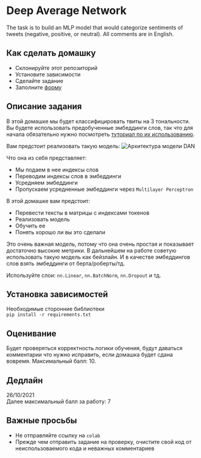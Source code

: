# Deep Average Network

The task is to build an MLP model that would categorize sentiments of tweets (negative, positive, or neutral). All comments are in English.

## Как сделать домашку
- Склонируйте этот репозиторий
- Установите зависимости
- Сделайте задание
- Заполните [форму](https://form.asana.com/?k=eVYSc3YoLX_Wrr9lAGCkTA&d=1200876361410536)

## Описание задания
В этой домашке мы будет классифицировать твиты на 3 тональности.  
Вы будете использовать предобученные эмбеддинги слов, так что для начала обязательно нужно посмотреть [туториал по их использованию](https://github.com/BobaZooba/DeepNLP/blob/master/Tutorials/Word%20vectors%20%26%20Data%20Loading.ipynb).

Вам предстоит реализовать такую модель:
![Архитектура модели DAN](https://www.researchgate.net/profile/Shervin-Minaee/publication/340523298/figure/fig1/AS:878252264550411@1586403065555/The-architecture-of-the-Deep-Average-Network-DAN-10.ppm)

Что она из себя представляет:
- Мы подаем в нее индексы слов
- Переводим индексы слов в эмбеддинги
- Усредняем эмбеддинги
- Пропускаем усредненные эмбеддинги через `Multilayer Perceptron`

В этой домашке вам предстоит:
- Перевести тексты в матрицы с индексами токенов
- Реализовать модель
- Обучить ее
- Понять хорошо ли вы это сделали

Это очень важная модель, потому что она очень простая и показывает достаточно высокие метрики. В дальнейшем на работе советую использовать такую модель как бейзлайн. И в качестве эмбеддингов слов взять эмбеддинги от берта/роберты/тд.

Используйте слои: `nn.Linear`, `nn.BatchNorm`, `nn.Dropout` и тд.

## Установка зависимостей
Необходимые сторонние библиотеки  
`pip install -r requirements.txt`

## Оценивание
Будет проверяться корректность логики обучения, 
будут даваться комментарии что нужно исправить, 
если домашка будет сдана вовремя. 
Максимальный балл: 10.

## Дедлайн
26/10/2021  
Далее максимальный балл за работу: 7

## Важные просьбы
- Не отправляйте ссылку на `colab`
- Прежде чем отправить задание на проверку, очистите свой код от неиспользоваемого кода и неважных комментариев
